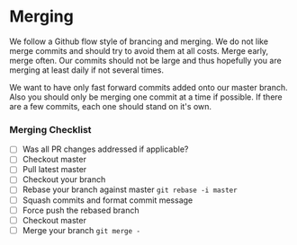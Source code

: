 # Merging

We follow a Github flow style of brancing and merging. We do not like merge
commits and should try to avoid them at all costs. Merge early, merge often.
Our commits should not be large and thus hopefully you are merging at least
daily if not several times. 

We want to have only fast forward commits added onto our master branch. Also
you should only be merging one commit at a time if possible. If there are a 
few commits, each one should stand on it's own. 


### Merging Checklist

- [ ] Was all PR changes addressed if applicable? 
- [ ] Checkout master
- [ ] Pull latest master
- [ ] Checkout your branch
- [ ] Rebase your branch against master `git rebase -i master`
- [ ] Squash commits and format commit message
- [ ] Force push the rebased branch
- [ ] Checkout master
- [ ] Merge your branch `git merge -` 
